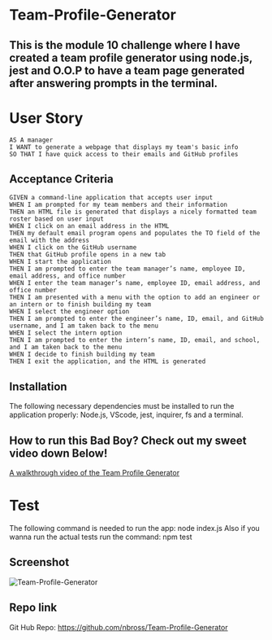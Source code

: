 # Team-Profile-Generator
## This is the module 10 challenge where I have created a team profile generator using node.js, jest and O.O.P to have a team page generated after answering prompts in the terminal.

# User Story

```
AS A manager
I WANT to generate a webpage that displays my team's basic info
SO THAT I have quick access to their emails and GitHub profiles
```

## Acceptance Criteria

```
GIVEN a command-line application that accepts user input
WHEN I am prompted for my team members and their information
THEN an HTML file is generated that displays a nicely formatted team roster based on user input
WHEN I click on an email address in the HTML
THEN my default email program opens and populates the TO field of the email with the address
WHEN I click on the GitHub username
THEN that GitHub profile opens in a new tab
WHEN I start the application
THEN I am prompted to enter the team manager’s name, employee ID, email address, and office number
WHEN I enter the team manager’s name, employee ID, email address, and office number
THEN I am presented with a menu with the option to add an engineer or an intern or to finish building my team
WHEN I select the engineer option
THEN I am prompted to enter the engineer’s name, ID, email, and GitHub username, and I am taken back to the menu
WHEN I select the intern option
THEN I am prompted to enter the intern’s name, ID, email, and school, and I am taken back to the menu
WHEN I decide to finish building my team
THEN I exit the application, and the HTML is generated
```
## Installation
The following necessary dependencies must be installed to run the application properly: Node.js, VScode, jest, inquirer, fs and a terminal.

## How to run this Bad Boy? Check out my sweet video down Below!
[A walkthrough video of the Team Profile Generator](https://youtu.be/VopO_Oe2aaI)

# Test
The following command is needed to run the app: node index.js
Also if you wanna run the actual tests run the command: npm test

## Screenshot 

![Team-Profile-Generator]()

## Repo link

Git Hub Repo: https://github.com/nbross/Team-Profile-Generator
